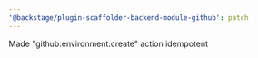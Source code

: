 ```yaml
---
'@backstage/plugin-scaffolder-backend-module-github': patch
---
```


Made "github:environment:create" action idempotent
